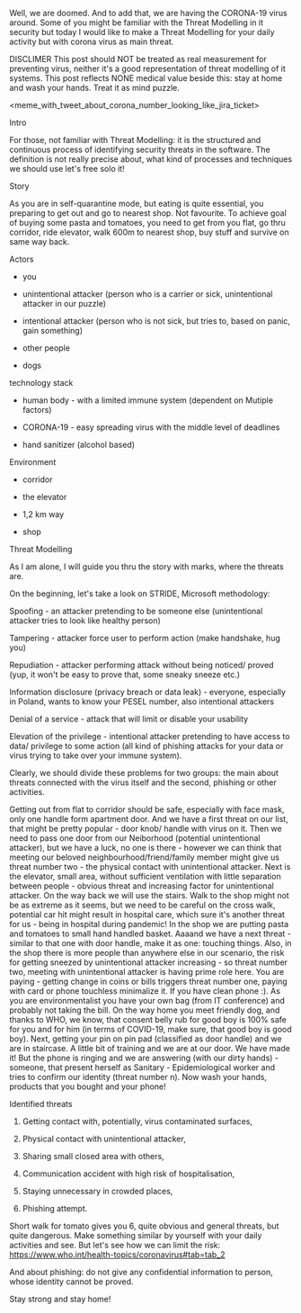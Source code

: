 Well, we are doomed. And to add that, we are having the CORONA-19 virus around. Some of you might be familiar with the Threat Modelling in it security but today I would like to make a Threat Modelling for your daily activity but with corona virus as main threat.  

  

DISCLIMER This post should NOT be treated as real measurement for preventing virus, neither it's a good representation of threat modelling of it systems. This post reflects NONE medical value beside this: stay at home and wash your hands. Treat it as mind puzzle.  

<meme_with_tweet_about_corona_number_looking_like_jira_ticket> 

  

Intro 

For those, not familiar with Threat Modelling: it is the structured and continuous process of identifying security threats in the software. The definition is not really precise about, what kind of processes and techniques we should use let's free solo it!  

  

Story 

As you are in self-quarantine mode, but eating is quite essential, you preparing to get out and go to nearest shop. Not favourite. To achieve goal of buying some pasta and tomatoes, you need to get from you flat, go thru corridor, ride elevator, walk 600m to nearest shop, buy stuff and survive on same way back.  

  

Actors 

- you  

- unintentional attacker (person who is a carrier or sick, unintentional attacker in our puzzle) 

- intentional attacker (person who is not sick, but tries to, based on panic, gain something) 

- other people 

- dogs 

  

technology stack 

- human body - with a limited immune system (dependent on Mutiple factors) 

- CORONA-19 - easy spreading virus with the middle level of deadlines  

- hand sanitizer (alcohol based) 

  

Environment  

- corridor 

- the elevator 

- 1,2 km way 

- shop 

  

Threat Modelling 

As I am alone, I will guide you thru the story with marks, where the threats are. 

  

On the beginning, let's take a look on STRIDE, Microsoft methodology: 

Spoofing - an attacker pretending to be someone else (unintentional attacker tries to look like healthy person) 

Tampering - attacker force user to perform action (make handshake, hug you) 

Repudiation - attacker performing attack without being noticed/ proved (yup, it won't be easy to prove that, some sneaky sneeze etc.) 

Information disclosure (privacy breach or data leak) - everyone, especially in Poland, wants to know your PESEL number, also intentional attackers  

Denial of a service - attack that will limit or disable your usability  

Elevation of the privilege - intentional attacker pretending to have access to data/ privilege to some action (all kind of phishing attacks for your data or virus trying to take over your immune system). 

  

Clearly, we should divide these problems for two groups: the main about threats connected with the virus itself and the second, phishing or other activities. 

  

Getting out from flat to corridor should be safe, especially with face mask, only one handle form apartment door. And we have a first threat on our list, that might be pretty popular - door knob/ handle with virus on it. Then we need to pass one door from our Neiborhood (potential unintentional attacker), but we have a luck, no one is there - however we can think that meeting our beloved neighbourhood/friend/family member might give us threat number two - the physical contact with unintentional attacker. Next is the elevator, small area, without sufficient ventilation with little separation between people - obvious threat and increasing factor for unintentional attacker. On the way back we will use the stairs. Walk to the shop might not be as extreme as it seems, but we need to be careful on the cross walk, potential car hit might result in hospital care, which sure it's another threat for us - being in hospital during pandemic! In the shop we are putting pasta and tomatoes to small hand handled basket. Aaaand we have a next threat - similar to that one with door handle, make it as one: touching things. Also, in the shop there is more people than anywhere else in our scenario, the risk for getting sneezed by unintentional attacker increasing - so threat number two, meeting with unintentional attacker is having prime role here. You are paying - getting change in coins or bills triggers threat number one, paying with card or phone touchless minimalize it. If you have clean phone :). As you are environmentalist you have your own bag (from IT conference) and probably not taking the bill. On the way home you meet friendly dog, and thanks to WHO, we know, that consent belly rub for good boy is 100% safe for you and for him (in terms of COVID-19, make sure, that good boy is good boy). Next, getting your pin on pin pad (classified as door handle) and we are in staircase. A little bit of training and we are at our door. We have made it! But the phone is ringing and we are answering (with our dirty hands) - someone, that present herself as Sanitary - Epidemiological worker and tries to confirm our identity (threat number n). Now wash your hands, products that you bought and your phone! 

  

Identified threats 

1. Getting contact with, potentially, virus contaminated surfaces, 

2. Physical contact with unintentional attacker, 

3. Sharing small closed area with others, 

4. Communication accident with high risk of hospitalisation, 

5. Staying unnecessary in crowded places, 

6. Phishing attempt. 

  

Short walk for tomato gives you 6, quite obvious and general threats, but quite dangerous. Make something similar by yourself with your daily activities and see. But let's see how we can limit the risk: https://www.who.int/health-topics/coronavirus#tab=tab_2 

  

And about phishing: do not give any confidential information to person, whose identity cannot be proved.  

  

Stay strong and stay home! 

 
